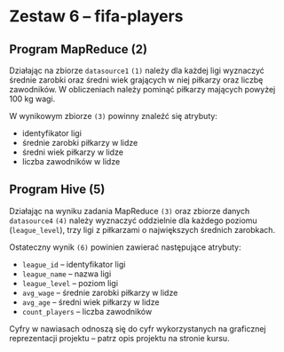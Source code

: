 # Zestaw 6 – fifa-players

## Program MapReduce (2)

Działając na zbiorze `datasource1` `(1)` należy dla każdej ligi wyznaczyć średnie zarobki oraz średni wiek grających w niej piłkarzy oraz liczbę zawodników. W obliczeniach należy pominąć piłkarzy mających powyżej 100 kg wagi.

W wynikowym zbiorze `(3)` powinny znaleźć się atrybuty:

* identyfikator ligi
* średnie zarobki piłkarzy w lidze
* średni wiek piłkarzy w lidze
* liczba zawodników w lidze

## Program Hive (5)

Działając na wyniku zadania MapReduce `(3)` oraz zbiorze danych `datasource4` `(4)` należy wyznaczyć oddzielnie dla każdego poziomu (`league_level`), trzy ligi z piłkarzami o największych średnich zarobkach.

Ostateczny wynik `(6)` powinien zawierać następujące atrybuty:

* `league_id` – identyfikator ligi
* `league_name` – nazwa ligi
* `league_level` – poziom ligi
* `avg_wage` – średnie zarobki piłkarzy w lidze
* `avg_age` – średni wiek piłkarzy w lidze
* `count_players` – liczba zawodników 

Cyfry w nawiasach odnoszą się do cyfr wykorzystanych na graficznej reprezentacji projektu – patrz opis projektu na stronie kursu. 